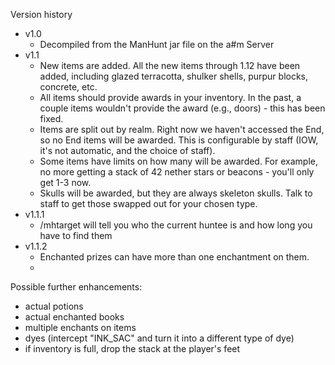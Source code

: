 Version history
* v1.0
    * Decompiled from the ManHunt jar file on the a#m Server
* v1.1
    * New items are added. All the new items through 1.12 have been added, including glazed terracotta, shulker shells, purpur blocks, concrete, etc.
    * All items should provide awards in your inventory. In the past, a couple items wouldn't provide the award (e.g., doors) - this has been fixed.
    * Items are split out by realm. Right now we haven't accessed the End, so no End items will be awarded. This is configurable by staff (IOW, it's not automatic, and the choice of staff).
    * Some items have limits on how many will be awarded. For example, no more getting a stack of 42 nether stars or beacons - you'll only get 1-3 now.
    * Skulls will be awarded, but they are always skeleton skulls. Talk to staff to get those swapped out for your chosen type.
* v1.1.1
    * /mhtarget will tell you who the current huntee is and how long you have to find them
* v1.1.2
    * Enchanted prizes can have more than one enchantment on them.
    *

Possible further enhancements:
* actual potions
* actual enchanted books
* multiple enchants on items
* dyes (intercept "INK_SAC" and turn it  into a different type of dye)
* if inventory is full, drop the stack at the player's feet
